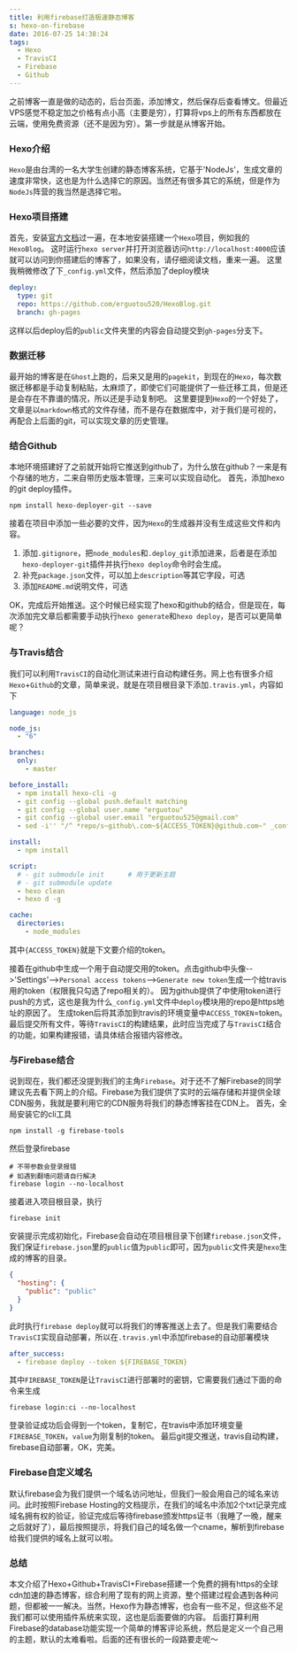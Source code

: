 ```yaml
---
title: 利用firebase打造极速静态博客
s: hexo-on-firebase
date: 2016-07-25 14:38:24
tags:
  - Hexo
  - TravisCI
  - Firebase
  - Github
---
```

之前博客一直是做的动态的，后台页面，添加博文，然后保存后查看博文。但最近VPS感觉不稳定加之价格有点小高（主要是穷），打算将vps上的所有东西都放在云端，使用免费资源（还不是因为穷）。第一步就是从博客开始。
### Hexo介绍
`Hexo`是由台湾的一名大学生创建的静态博客系统，它基于'NodeJs'，生成文章的速度非常快，这也是为什么选择它的原因。当然还有很多其它的系统，但是作为`NodeJs`阵营的我当然是选择它啦。
### Hexo项目搭建
首先，安装[官方文档](https://hexo.io/zh-cn/docs/index.html)过一遍，在本地安装搭建一个`Hexo`项目，例如我的`HexoBlog`。
这时运行`hexo server`并打开浏览器访问`http://localhost:4000`应该就可以访问到你搭建后的博客了，如果没有，请仔细阅读文档，重来一遍。
这里我稍微修改了下`_config.yml`文件，然后添加了deploy模块
```yaml
deploy:
  type: git
  repo: https://github.com/erguotou520/HexoBlog.git
  branch: gh-pages
```
这样以后deploy后的`public`文件夹里的内容会自动提交到`gh-pages`分支下。
### 数据迁移
最开始的博客是在`Ghost`上跑的，后来又是用的`pagekit`，到现在的`Hexo`，每次数据迁移都是手动复制粘贴，太麻烦了，即使它们可能提供了一些迁移工具，但是还是会存在不靠谱的情况，所以还是手动复制吧。
这里要提到`Hexo`的一个好处了，文章是以`markdown`格式的文件存储，而不是存在数据库中，对于我们是可视的，再配合上后面的git，可以实现文章的历史管理。
### 结合Github
本地环境搭建好了之前就开始将它推送到github了，为什么放在github？一来是有个存储的地方，二来自带历史版本管理，三来可以实现自动化。
首先，添加hexo的git deploy插件。
```shell
npm install hexo-deployer-git --save
```

接着在项目中添加一些必要的文件，因为`Hexo`的生成器并没有生成这些文件和内容。
1. 添加`.gitignore`，把`node_modules`和`.deploy_git`添加进来，后者是在添加`hexo-deployer-git`插件并执行`hexo deploy`命令时会生成。
2. 补充`package.json`文件，可以加上`description`等其它字段，可选
3. 添加`README.md`说明文件，可选

OK，完成后开始推送。这个时候已经实现了hexo和github的结合，但是现在，每次添加完文章后都需要手动执行`hexo generate`和`hexo deploy`，是否可以更简单呢？
### 与Travis结合
我们可以利用`TravisCI`的自动化测试来进行自动构建任务。网上也有很多介绍`Hexo`+`Github`的文章，简单来说，就是在项目根目录下添加`.travis.yml`，内容如下
```yaml
language: node_js

node_js:
  - "6"

branches:
  only:
    - master

before_install:
  - npm install hexo-cli -g
  - git config --global push.default matching
  - git config --global user.name "erguotou"
  - git config --global user.email "erguotou525@gmail.com"
  - sed -i'' "/^ *repo/s~github\.com~${ACCESS_TOKEN}@github.com~" _config.yml

install:
  - npm install

script:
  # - git submodule init      # 用于更新主题
  # - git submodule update
  - hexo clean
  - hexo d -g

cache:
  directories:
    - node_modules
```
其中`{ACCESS_TOKEN}`就是下文要介绍的token。

接着在github中生成一个用于自动提交用的token。点击github中头像-->'Settings'-->`Personal access tokens`-->`Generate new token`生成一个给travis用的token（权限我只勾选了repo相关的）。
因为github提供了中使用token进行push的方式，这也是我为什么`_config.yml`文件中`deploy`模块用的repo是https地址的原因了。
生成token后将其添加到travis的环境变量中`ACCESS_TOKEN`=token。  
最后提交所有文件，等待`TravisCI`的构建结果，此时应当完成了与`TravisCI`结合的功能，如果构建报错，请具体结合报错内容修改。
### 与Firebase结合
说到现在，我们都还没提到我们的主角`Firebase`。对于还不了解Firebase的同学建议先去看下网上的介绍。Firebase为我们提供了实时的云端存储和并提供全球CDN服务，我就是要利用它的CDN服务将我们的静态博客挂在CDN上。
首先，全局安装它的cli工具
```shell
npm install -g firebase-tools
```
然后登录firebase
```shell
# 不带参数会登录报错
# 如遇到翻墙问题请自行解决
firebase login --no-localhost
```
接着进入项目根目录，执行
```shell
firebase init
```
安装提示完成初始化，Firebase会自动在项目根目录下创建`firebase.json`文件，我们保证`firebase.json`里的`public`值为`public`即可，因为`public`文件夹是`hexo`生成的博客的目录。
```json
{
  "hosting": {
    "public": "public"
  }
}
```
此时执行`firebase deploy`就可以将我们的博客推送上去了。但是我们需要结合`TravisCI`实现自动部署，所以在`.travis.yml`中添加firebase的自动部署模块
```yaml
after_success:
  - firebase deploy --token ${FIREBASE_TOKEN}
```
其中`FIREBASE_TOKEN`是让`TravisCI`进行部署时的密钥，它需要我们通过下面的命令来生成
```shell
firebase login:ci --no-localhost
```
登录验证成功后会得到一个token，复制它，在travis中添加环境变量`FIREBASE_TOKEN`，`value`为刚复制的token。
最后git提交推送，travis自动构建，firebase自动部署，OK，完美。
### Firebase自定义域名
默认firebase会为我们提供一个域名访问地址，但我们一般会用自己的域名来访问。此时按照Firebase Hosting的文档提示，在我们的域名中添加2个txt记录完成域名拥有权的验证，验证完成后等待firebase颁发https证书（我睡了一晚，醒来之后就好了），最后按照提示，将我们自己的域名做一个cname，解析到firebase给我们提供的域名上就可以啦。

### 总结
本文介绍了Hexo+Github+TravisCI+Firebase搭建一个免费的拥有https的全球cdn加速的静态博客，综合利用了现有的网上资源，整个搭建过程会遇到各种问题，但都被一一解决。当然，Hexo作为静态博客，也会有一些不足，但这些不足我们都可以使用插件系统来实现，这也是后面要做的内容。
后面打算利用Firebase的database功能实现一个简单的博客评论系统，然后是定义一个自己用的主题，默认的太难看啦。后面的还有很长的一段路要走呢～
